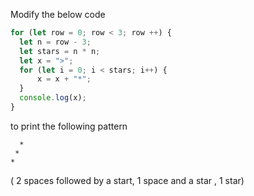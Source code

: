 Modify the below code 

```js
for (let row = 0; row < 3; row ++) {
  let n = row - 3;
  let stars = n * n;
  let x = ">";
  for (let i = 0; i < stars; i++) {
      x = x + "*";
  }
  console.log(x);
}
```
to print the following pattern

```
  *
 *
* 
```
( 2 spaces followed by a start, 1 space and a star , 1 star)
